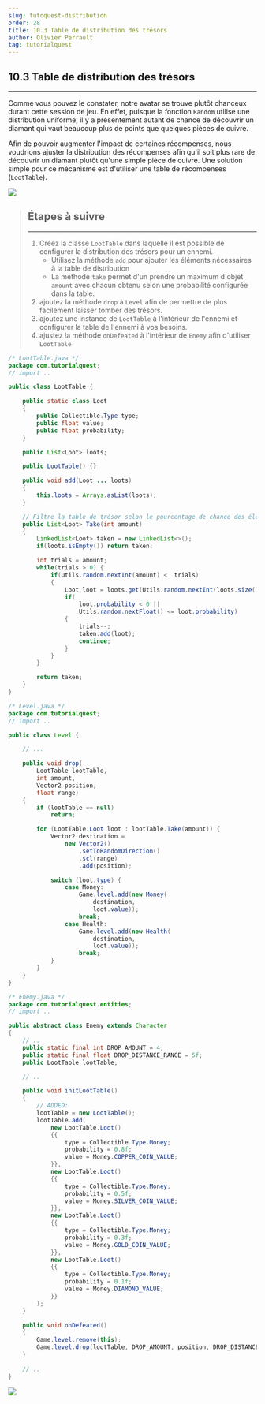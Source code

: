 ```yaml
---
slug: tutoquest-distribution
order: 28
title: 10.3 Table de distribution des trésors
author: Olivier Perrault
tag: tutorialquest
---
```


## 10.3 Table de distribution des trésors
---

Comme vous pouvez le constater, notre avatar se trouve plutôt chanceux durant cette session de jeu. En effet, puisque la fonction `Random` utilise une distribution uniforme, il y a présentement autant de chance de découvrir un diamant qui vaut beaucoup plus de points que quelques pièces de cuivre.

Afin de pouvoir augmenter l'impact de certaines récompenses, nous voudrions ajuster la distribution des récompenses afin qu'il soit plus rare de découvrir un diamant plutôt qu'une simple pièce de cuivre. Une solution simple pour ce mécanisme est d'utiliser une table de récompenses (`LootTable`).

<img class="w-50 center" src="../../assets/tutorialquest/gif/lucky.gif">

> ## Étapes à suivre
> ---
> 1. Créez la classe `LootTable` dans laquelle il est possible de configurer la distribution des trésors pour un ennemi.
>    * Utilisez la méthode `add` pour ajouter les éléments nécessaires à la table de distribution
>    * La méthode `take` permet d'un prendre un maximum d'objet `amount` avec chacun obtenu selon une probabilité configurée dans la table.
> 2. ajoutez la méthode `drop` à `Level` afin de permettre de plus facilement laisser tomber des trésors.
> 3. ajoutez une instance de `LootTable` à l'intérieur de l'ennemi et configurer la table de l'ennemi à vos besoins.
> 4. ajustez la méthode `onDefeated` à l'intérieur de `Enemy` afin d'utiliser `LootTable`


```java
/* LootTable.java */
package com.tutorialquest;
// import ..

public class LootTable {

    public static class Loot
    {
        public Collectible.Type type;
        public float value;
        public float probability;
    }

    public List<Loot> loots;

    public LootTable() {}

    public void add(Loot ... loots)
    {
        this.loots = Arrays.asList(loots);
    }

    // Filtre la table de trésor selon le pourcentage de chance des éléments
    public List<Loot> Take(int amount)
    {
        LinkedList<Loot> taken = new LinkedList<>();
        if(loots.isEmpty()) return taken;

        int trials = amount;
        while(trials > 0) {
            if(Utils.random.nextInt(amount) <  trials)
            {
                Loot loot = loots.get(Utils.random.nextInt(loots.size()));
                if(
                    loot.probability < 0 ||
                    Utils.random.nextFloat() <= loot.probability)
                {
                    trials--;
                    taken.add(loot);
                    continue;
                }
            }
        }

        return taken;
    }
}
```

```java
/* Level.java */
package com.tutorialquest;
// import ..

public class Level {

    // ...

    public void drop(
        LootTable lootTable, 
        int amount, 
        Vector2 position, 
        float range)
    {
        if (lootTable == null)
            return;

        for (LootTable.Loot loot : lootTable.Take(amount)) {
            Vector2 destination =
                new Vector2()
                    .setToRandomDirection()
                    .scl(range)
                    .add(position);

            switch (loot.type) {
                case Money:
                    Game.level.add(new Money(
                        destination,
                        loot.value));
                    break;
                case Health:
                    Game.level.add(new Health(
                        destination,
                        loot.value));
                    break;
            }
        }
    }
}
```

```java
/* Enemy.java */
package com.tutorialquest.entities;
// import ..

public abstract class Enemy extends Character 
{
    // ..
    public static final int DROP_AMOUNT = 4;
    public static final float DROP_DISTANCE_RANGE = 5f;
    public LootTable lootTable;

    // ..

    public void initLootTable()
    {
        // ADDED:
        lootTable = new LootTable();
        lootTable.add(
            new LootTable.Loot()
            {{
                type = Collectible.Type.Money;
                probability = 0.8f;
                value = Money.COPPER_COIN_VALUE;
            }},
            new LootTable.Loot()
            {{
                type = Collectible.Type.Money;
                probability = 0.5f;
                value = Money.SILVER_COIN_VALUE;
            }},
            new LootTable.Loot()
            {{
                type = Collectible.Type.Money;
                probability = 0.3f;
                value = Money.GOLD_COIN_VALUE;
            }},
            new LootTable.Loot()
            {{
                type = Collectible.Type.Money;
                probability = 0.1f;
                value = Money.DIAMOND_VALUE;
            }}
        );
    }

    public void onDefeated()
    {
        Game.level.remove(this);
        Game.level.drop(lootTable, DROP_AMOUNT, position, DROP_DISTANCE_RANGE);
    }
    
    // ..
}

```

<img class="w-50 center" src="../../assets/tutorialquest/gif/collectible-random.gif">